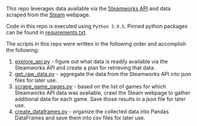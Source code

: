This repo leverages data available via the [Steamworks API](https://partner.steamgames.com/doc/api) and data scraped from the [Steam](https://store.steampowered.com) webpage.

Code in this repo is executed using `Python 3.9.5`. Pinned python packages can be found in [requirements.txt](requirements.txt).

The scripts in this repo were written in the following order and accomplish the following:
1. [explore_api.py](src/explore_api.py) - figure out what data is readily available via the Steamworks API and create a plan for retrieving that data.
2. [get_raw_data.py](src/get_raw_data.py) - aggregate the data from the Steamworks API into json files for later use.
3. [scrape_game_pages.py](src/scrape_game_pages.py) - based on the list of games for which Steamworks API data was available, crawl the Steam webpage to gather additional data for each game. Save those results in a json file for later use.
4. [create_dataframes.py](src/create_dataframes.py) - organize the collected data into Pandas DataFrames and save them into csv files for later use.
